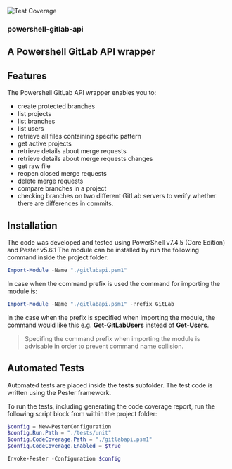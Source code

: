 ![Test Coverage](https://img.shields.io/badge/coverage-57%25-red.svg?maxAge=60)

### powershell-gitlab-api

## A Powershell GitLab API wrapper

## Features

The Powershell GitLab API wrapper enables you to:

* create protected branches
* list projects
* list branches
* list users
* retrieve all files containing specific pattern
* get active projects
* retrieve details about merge requests 
* retrieve details about merge requests changes
* get raw file
* reopen closed merge requests
* delete merge requests
* compare branches in a project
* checking branches on two different GitLab servers to verify whether there are differences in commits.

## Installation

The code was developed and tested using PowerShell v7.4.5 (Core Edition) and Pester v5.6.1
The module can be installed by run the following command inside the project folder:
```PowerShell
Import-Module -Name "./gitlabapi.psm1"
```

In case when the command prefix is used the command for importing the module is:

```PowerShell
Import-Module -Name "./gitlabapi.psm1" -Prefix GitLab
```

In the case when the prefix is specified when importing the module, the command would like this e.g. **Get-GitLabUsers** instead of **Get-Users**.

> Specifing the command prefix when importing the module is advisable in order to prevent command name collision.

## Automated Tests

Automated tests are placed inside the **tests** subfolder.
The test code is written using the Pester framework.

To run the tests, including generating the code coverage report, run the following script block from within the project folder:

```PowerShell
$config = New-PesterConfiguration
$config.Run.Path = "./tests/unit"
$config.CodeCoverage.Path = "./gitlabapi.psm1"
$config.CodeCoverage.Enabled = $true

Invoke-Pester -Configuration $config
```


